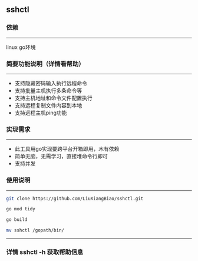 ## sshctl

### 依赖

---
linux  go环境

### 简要功能说明（详情看帮助）

---
- 支持隐藏密码输入执行远程命令
- 支持批量主机执行多条命令等
- 支持主机地址和命令文件配置执行
- 支持远程复制文件内容到本地
- 支持远程主机ping功能


### 实现需求

---
- 此工具用go实现要跨平台开箱即用，木有依赖
- 简单无脑，无需学习，直接堆命令行即可
- 支持并发

### 使用说明

---

```bash
git clone https://github.com/LiuXiangBiao/sshctl.git
```
```bash
go mod tidy
```
```bash
go build
```
```bash
mv sshctl /gopath/bin/
```

---

### 详情 sshctl -h 获取帮助信息
